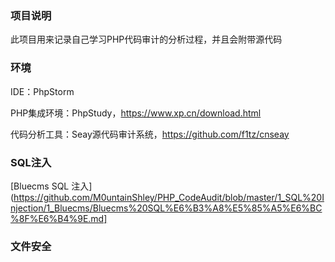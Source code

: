 ### 项目说明

此项目用来记录自己学习PHP代码审计的分析过程，并且会附带源代码



### 环境

IDE：PhpStorm

PHP集成环境：PhpStudy，https://www.xp.cn/download.html

代码分析工具：Seay源代码审计系统，https://github.com/f1tz/cnseay



### SQL注入

[Bluecms SQL 注入](https://github.com/M0untainShley/PHP_CodeAudit/blob/master/1_SQL%20Injection/1_Bluecms/Bluecms%20SQL%E6%B3%A8%E5%85%A5%E6%BC%8F%E6%B4%9E.md]





### 文件安全
